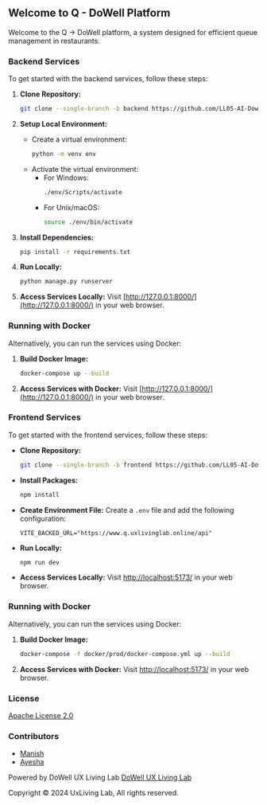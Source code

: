 ## Welcome to Q - DoWell Platform

Welcome to the Q -> DoWell platform, a system designed for efficient queue management in restaurants.

### Backend Services

To get started with the backend services, follow these steps:

1. **Clone Repository:**
   ```bash
   git clone --single-branch -b backend https://github.com/LL05-AI-Dowell/100116-Q.git
   ```

2. **Setup Local Environment:**
   - Create a virtual environment:
     ```bash
     python -m venv env
     ```
   - Activate the virtual environment:
     - For Windows:
       ```bash
       ./env/Scripts/activate
       ```
     - For Unix/macOS:
       ```bash
       source ./env/bin/activate
       ```

3. **Install Dependencies:**
   ```bash
   pip install -r requirements.txt
   ```

4. **Run Locally:**
   ```bash
   python manage.py runserver
   ```

5. **Access Services Locally:**
   Visit [http://127.0.0.1:8000/](http://127.0.0.1:8000/) in your web browser.

### Running with Docker

Alternatively, you can run the services using Docker:

1. **Build Docker Image:**
   ```bash
   docker-compose up --build
   ```

2. **Access Services with Docker:**
   Visit [http://127.0.0.1:8000/](http://127.0.0.1:8000/) in your web browser.

### Frontend Services

To get started with the frontend services, follow these steps:

- **Clone Repository:**
   ```bash
   git clone --single-branch -b frontend https://github.com/LL05-AI-Dowell/100116-Q.git
   ```

- **Install Packages:**
   ```bash
   npm install
   ```

- **Create Environment File:**
   Create a `.env` file and add the following configuration:
   ```plaintext
   VITE_BACKED_URL="https://www.q.uxlivinglab.online/api"
   ```

- **Run Locally:**
   ```bash
   npm run dev
   ```

- **Access Services Locally:**
   Visit [http://localhost:5173/](http://localhost:5173/) in your web browser.

### Running with Docker

Alternatively, you can run the services using Docker:

1. **Build Docker Image:**
   ```bash
   docker-compose -f docker/prod/docker-compose.yml up --build
   ```

2. **Access Services with Docker:**
   Visit [http://localhost:5173/](http://localhost:5173/) in your web browser.

### License 
[Apache License 2.0](https://github.com/LL05-AI-Dowell/100116-Q/blob/main/LICENSE)

### Contributors
- [Manish]()
- [Ayesha]()

Powered by DoWell UX Living Lab [DoWell UX Living Lab](https://www.uxlivinglab.org/)

Copyright © 2024 UxLiving Lab, All rights reserved.